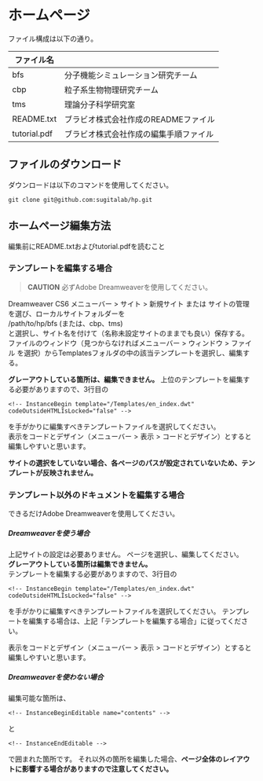 ホームページ
============

ファイル構成は以下の通り。

|ファイル名   |                                       |
|-------------|---------------------------------------|
|bfs          |分子機能シミュレーション研究チーム     |
|cbp          |粒子系生物物理研究チーム               |
|tms          |理論分子科学研究室                     |
|README.txt   |ブラビオ株式会社作成のREADMEファイル   |
|tutorial.pdf |ブラビオ株式会社作成の編集手順ファイル |

ファイルのダウンロード
----------------------
ダウンロードは以下のコマンドを使用してください。

    git clone git@github.com:sugitalab/hp.git

ホームページ編集方法
--------------------
編集前にREADME.txtおよびtutorial.pdfを読むこと

### テンプレートを編集する場合

> **CAUTION**
> 必ずAdobe Dreamweaverを使用してください。

Dreamweaver CS6 
メニューバー > サイト > 新規サイト または サイトの管理
を選び、ローカルサイトフォルダーを  
/path/to/hp/bfs (または、cbp、tms)  
と選択し、サイト名を付けて（名称未設定サイトのままでも良い）保存する。  
ファイルのウィンドウ（見つからなければメニューバー > ウィンドウ > ファイル を選択）からTemplatesフォルダの中の該当テンプレートを選択し、編集する。

**グレーアウトしている箇所は、編集できません。**
上位のテンプレートを編集する必要がありますので、3行目の

    <!-- InstanceBegin template="/Templates/en_index.dwt" codeOutsideHTMLIsLocked="false" -->

を手がかりに編集すべきテンプレートファイルを選択してください。  
表示をコードとデザイン（メニューバー > 表示 > コードとデザイン）とすると編集しやすいと思います。

**サイトの選択をしていない場合、各ページのパスが設定されていないため、テンプレートが反映されません。**

### テンプレート以外のドキュメントを編集する場合

できるだけAdobe Dreamweaverを使用してください。

##### Dreamweaverを使う場合
上記サイトの設定は必要ありません。
ページを選択し、編集してください。  
**グレーアウトしている箇所は編集できません。**  
テンプレートを編集する必要がありますので、3行目の

    <!-- InstanceBegin template="/Templates/en_index.dwt" codeOutsideHTMLIsLocked="false" -->

を手がかりに編集すべきテンプレートファイルを選択してください。
テンプレートを編集する場合は、上記「テンプレートを編集する場合」に従ってください。

表示をコードとデザイン（メニューバー > 表示 > コードとデザイン）とすると編集しやすいと思います。

##### Dreamweaverを使わない場合

編集可能な箇所は、

    <!-- InstanceBeginEditable name="contents" --> 

と

    <!-- InstanceEndEditable --> 

で囲まれた箇所です。
それ以外の箇所を編集した場合、**ページ全体のレイアウトに影響する場合がありますので注意してください。**

